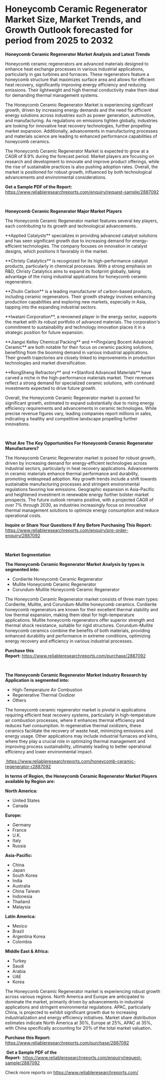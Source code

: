 <p><h1>Honeycomb Ceramic Regenerator Market Size, Market Trends, and Growth Outlook forecasted for period from 2025 to 2032</h1></p><p><strong>Honeycomb Ceramic Regenerator Market Analysis and Latest Trends</strong></p>
<p><p>Honeycomb ceramic regenerators are advanced materials designed to enhance heat exchange processes in various industrial applications, particularly in gas turbines and furnaces. These regenerators feature a honeycomb structure that maximizes surface area and allows for efficient heat recovery, significantly improving energy efficiency and reducing emissions. Their lightweight and high thermal conductivity make them ideal for demanding thermal management systems.</p><p>The Honeycomb Ceramic Regenerator Market is experiencing significant growth, driven by increasing energy demands and the need for efficient energy solutions across industries such as power generation, automotive, and manufacturing. As regulations on emissions tighten globally, industries are looking for innovative heat recovery technologies, further propelling market expansion. Additionally, advancements in manufacturing processes and materials science are leading to enhanced performance capabilities of honeycomb ceramics.</p><p>The Honeycomb Ceramic Regenerator Market is expected to grow at a CAGR of 9.9% during the forecast period. Market players are focusing on research and development to innovate and improve product offerings, while the rise of sustainable practices is also pushing adoption rates. Overall, the market is positioned for robust growth, influenced by both technological advancements and environmental considerations.</p></p>
<p><strong>Get a Sample PDF of the Report:&nbsp;</strong> <a href="https://www.reliableresearchreports.com/enquiry/request-sample/2887092?utm_campaign=2298&utm_medium=2&utm_source=Github&utm_content=ia&utm_term=13032025&utm_id=honeycomb-ceramic-regenerator">https://www.reliableresearchreports.com/enquiry/request-sample/2887092</a></p>
<p>&nbsp;</p>
<p><strong>Honeycomb Ceramic Regenerator Major Market Players</strong></p>
<p><p>The Honeycomb Ceramic Regenerator market features several key players, each contributing to its growth and technological advancements. </p><p>**Applied Catalysts** specializes in providing advanced catalyst solutions and has seen significant growth due to increasing demand for energy-efficient technologies. The company focuses on innovation in catalyst designs, which positions it favorably in the market.</p><p>**Christy Catalytics** is recognized for its high-performance catalyst products, particularly in chemical processes. With a strong emphasis on R&D, Christy Catalytics aims to expand its footprint globally, taking advantage of the rising industrial applications for honeycomb ceramic regenerators.</p><p>**Zhulin Carbon** is a leading manufacturer of carbon-based products, including ceramic regenerators. Their growth strategy involves enhancing production capabilities and exploring new markets, especially in Asia, tapping into the expanding industrial sectors.</p><p>**Iwatani Corporation**, a renowned player in the energy sector, supports the market with its robust portfolio of advanced materials. The corporation's commitment to sustainability and technology innovation places it in a strategic position for future expansion.</p><p>**Jiangxi Kelley Chemical Packing** and **Pingxiang Bocent Advanced Ceramic** are both notable for their focus on ceramic packing solutions, benefiting from the booming demand in various industrial applications. Their growth trajectories are closely linked to improvements in production technologies and market diversification.</p><p>**RongSheng Refractory** and **Stanford Advanced Materials** have carved a niche in the high-performance materials market. Their revenues reflect a strong demand for specialized ceramic solutions, with continued investments expected to drive future growth.</p><p>Overall, the Honeycomb Ceramic Regenerator market is poised for significant growth, estimated to expand substantially due to rising energy efficiency requirements and advancements in ceramic technologies. While precise revenue figures vary, leading companies report millions in sales, indicating a healthy and competitive landscape propelling further innovations.</p></p>
<p>&nbsp;</p>
<p><strong>What Are The Key Opportunities For Honeycomb Ceramic Regenerator Manufacturers?</strong></p>
<p><p>The Honeycomb Ceramic Regenerator market is poised for robust growth, driven by increasing demand for energy-efficient technologies across industrial sectors, particularly in heat recovery applications. Advancements in ceramic materials enhance thermal performance and durability, promoting widespread adoption. Key growth trends include a shift towards sustainable manufacturing processes and stringent environmental regulations favoring low emissions. Geographic expansion in Asia-Pacific and heightened investment in renewable energy further bolster market prospects. The future outlook remains positive, with a projected CAGR of over 7% through 2030, as industries increasingly focus on innovative thermal management solutions to optimize energy consumption and reduce operational costs.</p></p>
<p><strong>Inquire or Share Your Questions If Any Before Purchasing This Report:</strong> <a href="https://www.reliableresearchreports.com/enquiry/pre-order-enquiry/2887092?utm_campaign=2298&utm_medium=2&utm_source=Github&utm_content=ia&utm_term=13032025&utm_id=honeycomb-ceramic-regenerator">https://www.reliableresearchreports.com/enquiry/pre-order-enquiry/2887092</a></p>
<p>&nbsp;</p>
<p><strong>Market Segmentation</strong></p>
<p><strong>The Honeycomb Ceramic Regenerator Market Analysis by types is segmented into:</strong></p>
<p><ul><li>Cordierite Honeycomb Ceramic Regenerator</li><li>Mullite Honeycomb Ceramic Regenerator</li><li>Corundum-Mullite Honeycomb Ceramic Regenerator</li></ul></p>
<p><p>The Honeycomb Ceramic Regenerator market consists of three main types: Cordierite, Mullite, and Corundum-Mullite honeycomb ceramics. Cordierite honeycomb regenerators are known for their excellent thermal stability and low thermal expansion, making them ideal for high-temperature applications. Mullite honeycomb regenerators offer superior strength and thermal shock resistance, suitable for rigid structures. Corundum-Mullite honeycomb ceramics combine the benefits of both materials, providing enhanced durability and performance in extreme conditions, optimizing energy recovery and efficiency in various industrial processes.</p></p>
<p><strong>Purchase this Report:&nbsp;</strong><a href="https://www.reliableresearchreports.com/purchase/2887092?utm_campaign=2298&utm_medium=2&utm_source=Github&utm_content=ia&utm_term=13032025&utm_id=honeycomb-ceramic-regenerator">https://www.reliableresearchreports.com/purchase/2887092</a></p>
<p>&nbsp;</p>
<p><strong>The Honeycomb Ceramic Regenerator Market Industry Research by Application is segmented into:</strong></p>
<p><ul><li>High-Temperature Air Combustion</li><li>Regenerative Thermal Oxidizer</li><li>Others</li></ul></p>
<p><p>The honeycomb ceramic regenerator market is pivotal in applications requiring efficient heat recovery systems, particularly in high-temperature air combustion processes, where it enhances thermal efficiency and reduces fuel consumption. In regenerative thermal oxidizers, these ceramics facilitate the recovery of waste heat, minimizing emissions and energy usage. Other applications may include industrial furnaces and kilns, where they play a crucial role in optimizing thermal management and improving process sustainability, ultimately leading to better operational efficiency and lower environmental impact.</p></p>
<p><a href="https://www.reliableresearchreports.com/honeycomb-ceramic-regenerator-r2887092?utm_campaign=2298&utm_medium=2&utm_source=Github&utm_content=ia&utm_term=13032025&utm_id=honeycomb-ceramic-regenerator">&nbsp;https://www.reliableresearchreports.com/honeycomb-ceramic-regenerator-r2887092</a></p>
<p><strong>In terms of Region, the Honeycomb Ceramic Regenerator Market Players available by Region are:</strong></p>
<p>
    <p> <strong> North America: </strong>
        <ul>
            <li>United States</li>
            <li>Canada</li>
        </ul>
        </p> 
    <p> <strong> Europe: </strong>
        <ul>
            <li>Germany</li>
            <li>France</li>
            <li>U.K.</li>
            <li>Italy</li>
            <li>Russia</li>
        </ul>
        </p> 
    <p> <strong> Asia-Pacific: </strong>
        <ul>
            <li>China</li>
            <li>Japan</li>
            <li>South Korea</li>
            <li>India</li>
            <li>Australia</li>
            <li>China Taiwan</li>
            <li>Indonesia</li>
            <li>Thailand</li>
            <li>Malaysia</li>
        </ul>
        </p> 
    <p> <strong> Latin America: </strong>
        <ul>
            <li>Mexico</li>
            <li>Brazil</li>
            <li>Argentina Korea</li>
            <li>Colombia</li>
        </ul>
        </p> 
    <p> <strong> Middle East & Africa: </strong>
        <ul>
            <li>Turkey</li>
            <li>Saudi</li>
            <li>Arabia</li>
            <li>UAE</li>
            <li>Korea</li>
        </ul>
    </p>
    </p>
<p><p>The Honeycomb Ceramic Regenerator market is experiencing robust growth across various regions. North America and Europe are anticipated to dominate the market, primarily driven by advancements in industrial applications and stringent environmental regulations. APAC, particularly China, is projected to exhibit significant growth due to increasing industrialization and energy efficiency initiatives. Market share distribution estimates indicate North America at 30%, Europe at 25%, APAC at 35%, with China specifically accounting for 20% of the total market valuation.</p></p>
<p><strong>Purchase this Report: </strong><a href="https://www.reliableresearchreports.com/purchase/2887092?utm_campaign=2298&utm_medium=2&utm_source=Github&utm_content=ia&utm_term=13032025&utm_id=honeycomb-ceramic-regenerator">https://www.reliableresearchreports.com/purchase/2887092</a></p>
<p>&nbsp;<strong>Get a Sample PDF of the Report:&nbsp;&nbsp;</strong><a href="https://www.reliableresearchreports.com/enquiry/request-sample/2887092?utm_campaign=2298&utm_medium=2&utm_source=Github&utm_content=ia&utm_term=13032025&utm_id=honeycomb-ceramic-regenerator">https://www.reliableresearchreports.com/enquiry/request-sample/2887092</a></p>
<p><strong></strong></p>
<p>Check more reports on <a href="https://www.reliableresearchreports.com/?utm_campaign=2298&utm_medium=2&utm_source=Github&utm_content=ia&utm_term=13032025&utm_id=honeycomb-ceramic-regenerator">https://www.reliableresearchreports.com/</a></p>